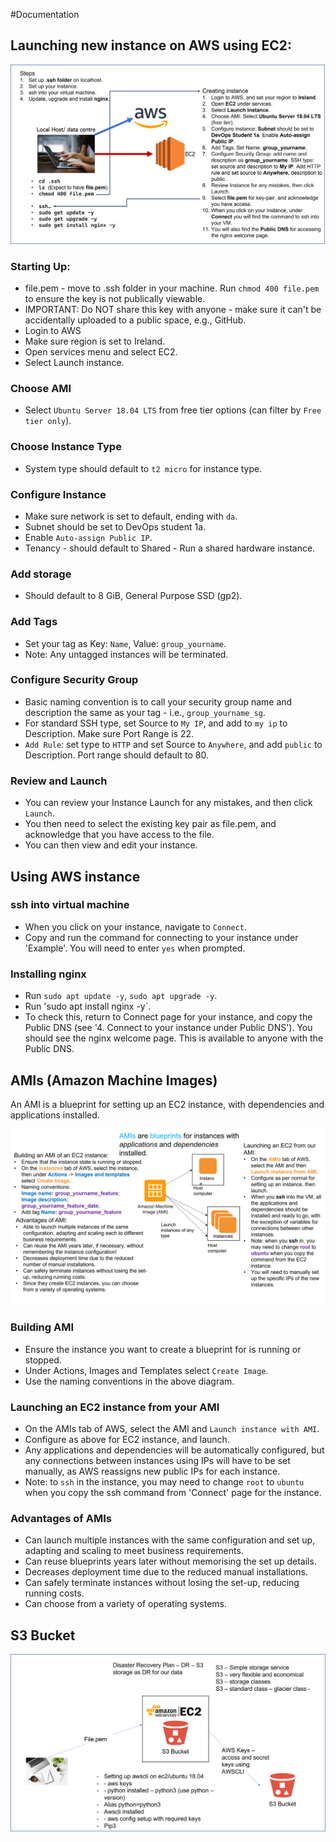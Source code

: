 #Documentation

## Launching new instance on AWS using EC2:

![How to launch an instance using AWS EC2](./Launching_instance_on_AWS.png)

### Starting Up:
- file.pem - move to .ssh folder in your machine.
Run `chmod 400 file.pem` to ensure the key is not publically viewable.
- IMPORTANT: Do NOT share this key with anyone - make sure it can't be accidentally uploaded to a public space, e.g., GitHub.
- Login to AWS
- Make sure region is set to Ireland.
- Open services menu and select EC2.
- Select Launch instance.
### Choose AMI
- Select `Ubuntu Server 18.04 LTS` from free tier options (can filter by `Free tier only`).
### Choose Instance Type
- System type should default to `t2 micro` for instance type.
### Configure Instance
- Make sure network is set to default, ending with `da`.
- Subnet should be set to DevOps student 1a.
- Enable `Auto-assign Public IP`.
- Tenancy - should default to Shared - Run a shared hardware instance.
### Add storage
- Should default to 8 GiB, General Purpose SSD (gp2).
### Add Tags
- Set your tag as Key: `Name`, Value: `group_yourname`.
- Note: Any untagged instances will be terminated.
### Configure Security Group
- Basic naming convention is to call your security group name and description the same as your tag - i.e., `group_yourname_sg`.
- For standard SSH type, set Source to `My IP`, and add to `my ip` to Description. Make sure Port Range is 22.
- `Add Rule`: set type to `HTTP` and set Source to `Anywhere`, and add `public` to Description. Port range should default to 80.
### Review and Launch
- You can review your Instance Launch for any mistakes, and then click `Launch`.
- You then need to select the existing key pair as file.pem, and acknowledge that you have access to the file.
- You can then view and edit your instance.

## Using AWS instance
### ssh into virtual machine
- When you click on your instance, navigate to `Connect`.
- Copy and run the command for connecting to your instance under 'Example'. You will need to enter `yes` when prompted.

### Installing nginx
- Run `sudo apt update -y`, `sudo apt upgrade -y`.
- Run 'sudo apt install nginx -y`.
- To check this, return to Connect page for your instance, and copy the Public DNS (see '4. Connect to your instance under Public DNS'). You should see the nginx welcome page. This is available to anyone with the Public DNS.

## AMIs (Amazon Machine Images)

An AMI is a blueprint for setting up an EC2 instance, with dependencies and applications installed.

![Setting up an AMI on AWS](./AMI_set_up.png)

### Building AMI

- Ensure the instance you want to create a blueprint for is running or stopped.
- Under Actions, Images and Templates select `Create Image`.
- Use the naming conventions in the above diagram.

### Launching an EC2 instance from your AMI

- On the AMIs tab of AWS, select the AMI and `Launch instance with AMI`.
- Configure as above for EC2 instance, and launch.
- Any applications and dependencies will be automatically configured, but any connections between instances using IPs will have to be set manually, as AWS reassigns new public IPs for each instance.
- Note: to `ssh` in the instance, you may need to change `root` to `ubuntu` when you copy the ssh command from 'Connect' page for the instance.

### Advantages of AMIs
- Can launch multiple instances with the same configuration and set up, adapting and scaling to meet business requirements.
- Can reuse blueprints years later without memorising the set up details.
- Decreases deployment time due to the reduced manual installations.
- Can safely terminate instances without losing the set-up, reducing running costs.
- Can choose from a variety of operating systems.

## S3 Bucket
![S3 Bucket set up](./Setting_up_S3_Bucket.png)